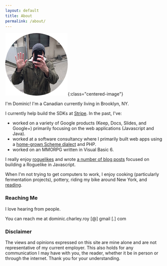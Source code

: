 ```yaml
---
layout: default
title: About
permalink: /about/
---
```



![My face](/assets/images/face.png){:class="centered-image"}


I'm Dominic! I'm a Canadian currently living in Brooklyn, NY. 

I currently help build the SDKs at [Stripe](https://stripe.com/). In the past, I've:

* worked on a variety of Google products (Keep, Docs, Slides, and Google+) primarily focusing on the web applications (Javascript and Java).
* worked at a software consultancy where I primarily built web apps using a [home-grown Scheme dialect](https://github.com/jazzscheme/jazz) and PHP.
* worked on an MMORPG written in Visual Basic 6.

I really enjoy [roguelikes](https://en.wikipedia.org/wiki/Roguelike) and wrote [a number of blog posts](http://www.codingcookies.com/2013/11/25/building-a-roguelike-in-javascript-part-16/) focused on building a Roguelike in Javascript.

When I'm not trying to get computers to work, I enjoy cooking (particularly fermentation projects), pottery, riding my bike around New York, and [reading](https://www.goodreads.com/user/show/21652187-dominic).

### Reaching Me

I love hearing from people. 

You can reach me at dominic.charley.roy [@] gmail [.] com

### Disclaimer

The views and opinions expressed on this site are mine alone and are not representative of my current employer. This also holds for any communication I may have with you, the reader, whether it be in person or through the internet. Thank you for your understanding.

